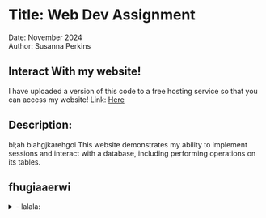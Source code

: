 # Title: Web Dev Assignment

Date: November 2024 <br>
Author: Susanna Perkins <br>

## Interact With my website!
I have uploaded a version of this code to a free hosting service so that you can access my website!
Link: <a href= "http://erdyn.000.pe">Here</a>

## Description:
bl;ah blahgjkarehgoi
This website demonstrates my ability to implement sessions and interact with a database, including performing operations on its tables.

## fhugiaaerwi

<details>
<summary> - lalala: </summary>

</details>

